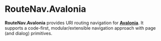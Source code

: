# RouteNav.Avalonia

**RouteNav.Avalonia** provides URI routing navigation for **[Avalonia](https://avaloniaui.net/)**. It supports a code-first, modular/extensible navigation approach with page (and dialog) primitives.
